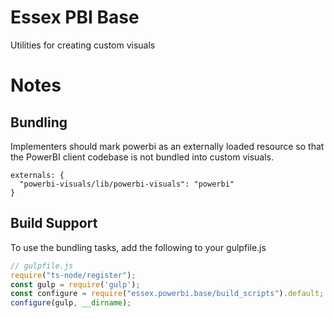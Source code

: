 # Essex PBI Base

Utilities for creating custom visuals

# Notes
## Bundling
Implementers should mark powerbi as an externally loaded resource so that the PowerBI client codebase
is not bundled into custom visuals.

```
externals: {
  "powerbi-visuals/lib/powerbi-visuals": "powerbi"
}
```

## Build Support
To use the bundling tasks, add the following to your gulpfile.js

```javascript
// gulpfile.js
require("ts-node/register");
const gulp = require('gulp');
const configure = require("essex.powerbi.base/build_scripts").default;
configure(gulp, __dirname);
```
